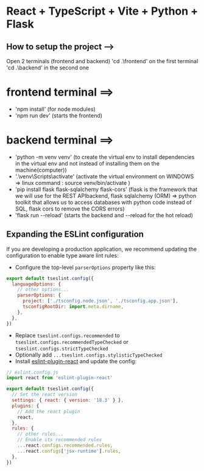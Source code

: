 # React + TypeScript + Vite + Python + Flask

## How to setup the project -->
Open 2 terminals (frontend and backend)
'cd .\frontend\' on the first terminal
'cd .\backend\' in the second one

# frontend terminal ==> 
- 'npm install' (for node modules)
- 'npm run dev' (starts the frontend)

# backend terminal ==>
- 'python -m venv venv' (to create the virtual env to install dependencies in the virtual env and not instead of installing them on the machine(computer))
- '.\venv\Scripts\activate' (activate the virtual environment on WINDOWS => linux command : source venv/bin/activate )
- 'pip install flask flask-sqlalchemy flask-cors'
  (flask is the framework that we will use for the REST APIbackend, 
  flask sqlalchemy (ORM) => python toolkit that allows us to access databases with python code instead of SQL, 
  flask cors to remove the CORS errors)
- 'flask run --reload' (starts the backend and --reload for the hot reload)


## Expanding the ESLint configuration

If you are developing a production application, we recommend updating the configuration to enable type aware lint rules:

- Configure the top-level `parserOptions` property like this:

```js
export default tseslint.config({
  languageOptions: {
    // other options...
    parserOptions: {
      project: ['./tsconfig.node.json', './tsconfig.app.json'],
      tsconfigRootDir: import.meta.dirname,
    },
  },
})
```

- Replace `tseslint.configs.recommended` to `tseslint.configs.recommendedTypeChecked` or `tseslint.configs.strictTypeChecked`
- Optionally add `...tseslint.configs.stylisticTypeChecked`
- Install [eslint-plugin-react](https://github.com/jsx-eslint/eslint-plugin-react) and update the config:

```js
// eslint.config.js
import react from 'eslint-plugin-react'

export default tseslint.config({
  // Set the react version
  settings: { react: { version: '18.3' } },
  plugins: {
    // Add the react plugin
    react,
  },
  rules: {
    // other rules...
    // Enable its recommended rules
    ...react.configs.recommended.rules,
    ...react.configs['jsx-runtime'].rules,
  },
})
```

